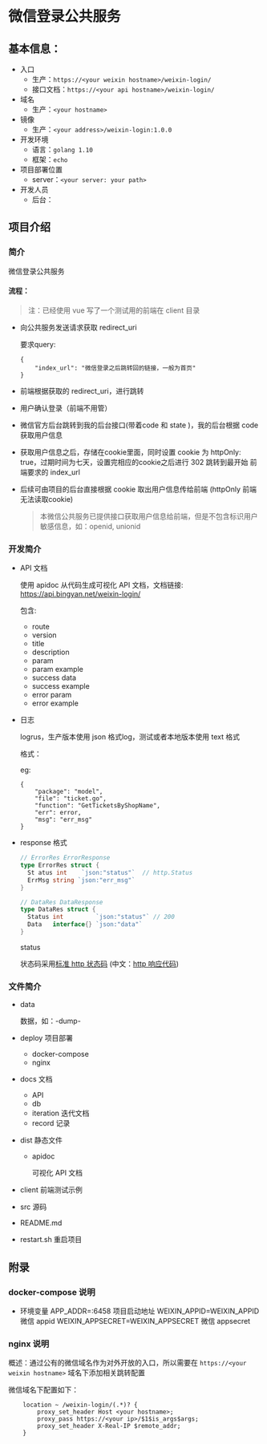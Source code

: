 # 微信登录公共服务

## 基本信息：

+ 入口
  + 生产：`https://<your weixin hostname>/weixin-login/`
  + 接口文档：`https://<your api hostname>/weixin-login/`
+ 域名
  + 生产：`<your hostname>`
+ 镜像
  + 生产：`<your address>/weixin-login:1.0.0`
+ 开发环境
  + 语言：`golang 1.10`
  + 框架：`echo`
+ 项目部署位置
  + server：`<your server: your path>`
+ 开发人员
  + 后台：<your name>

## 项目介绍

### 简介

微信登录公共服务

#### 流程：

> 注：已经使用 vue 写了一个测试用的前端在 client 目录

+ 向公共服务发送请求获取 redirect_uri

  要求query:

  ```
  {
      "index_url": "微信登录之后跳转回的链接，一般为首页"
  }
  ```

+ 前端根据获取的 redirect_uri，进行跳转

+ 用户确认登录（前端不用管）

+ 微信官方后台跳转到我的后台接口(带着code 和 state )，我的后台根据 code 获取用户信息

+ 获取用户信息之后，存储在cookie里面，同时设置 cookie 为 httpOnly: true，过期时间为七天，设置完相应的cookie之后进行 302 跳转到最开始 前端要求的 index_url

+ 后续可由项目的后台直接根据 cookie 取出用户信息传给前端 (httpOnly 前端无法读取cookie)

  > 本微信公共服务已提供接口获取用户信息给前端，但是不包含标识用户敏感信息，如：openid, unionid

### 开发简介

+ API 文档

  使用 apidoc 从代码生成可视化 API 文档，文档链接: https://api.bingyan.net/weixin-login/

  包含:

  + route
  + version
  + title
  + description
  + param
  + param example
  + success data
  + success example
  + error param
  + error example

+ 日志

  logrus，生产版本使用 json 格式log，测试或者本地版本使用 text 格式

  格式：

  eg:

  ```
  {
      "package": "model",
      "file": "ticket.go",
      "function": "GetTicketsByShopName",
      "err": error,
      "msg": "err_msg"
  }
  ```

+ response 格式

  ```go
  // ErrorRes ErrorResponse
  type ErrorRes struct {
  	St atus int    `json:"status"`  // http.Status
  	ErrMsg string `json:"err_msg"`
  }

  // DataRes DataResponse
  type DataRes struct {
  	Status int         `json:"status"` // 200
  	Data   interface{} `json:"data"`
  }
  ```
  status

  状态码采用[标准 http 状态码](https://developer.mozilla.org/en-US/docs/Web/HTTP/Status) (中文：[http 响应代码](https://developer.mozilla.org/zh-CN/docs/Web/HTTP/Status))

### 文件简介

+ data

  数据，如：<your db name>-dump-<date>

+ deploy 项目部署

  + docker-compose
  + nginx

+ docs 文档

  + API
  + db
  + iteration 迭代文档
  + record 记录

+ dist 静态文件

  + apidoc

    可视化 API 文档

+ client 前端测试示例

+ src 源码

+ README.md

+ restart.sh 重启项目

## 附录

### docker-compose 说明

+ 环境变量
  APP_ADDR=:6458 项目启动地址
  WEIXIN_APPID=WEIXIN_APPID 微信 appid
  WEIXIN_APPSECRET=WEIXIN_APPSECRET 微信 appsecret

### nginx 说明

概述：通过公有的微信域名作为对外开放的入口，所以需要在  `https://<your weixin hostname>` 域名下添加相关跳转配置

微信域名下配置如下：

```
    location ~ /weixin-login/(.*)? {
        proxy_set_header Host <your hostname>;
        proxy_pass https://<your ip>/$1$is_args$args;
        proxy_set_header X-Real-IP $remote_addr;
    }
```
